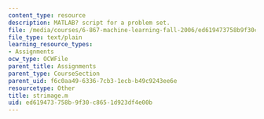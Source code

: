 ```yaml
---
content_type: resource
description: MATLAB? script for a problem set.
file: /media/courses/6-867-machine-learning-fall-2006/ed619473758b9f30c8651d923df4e00b_strimage.m
file_type: text/plain
learning_resource_types:
- Assignments
ocw_type: OCWFile
parent_title: Assignments
parent_type: CourseSection
parent_uid: f6c0aa49-6336-7cb3-1ecb-b49c9243ee6e
resourcetype: Other
title: strimage.m
uid: ed619473-758b-9f30-c865-1d923df4e00b
---
```

